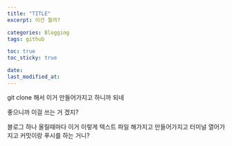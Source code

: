 ```yaml
---
title: "TITLE"
excerpt: 이건 뭘까?

categories: Blogging
tags: github

toc: true
toc_sticky: true

date:
last_modified_at:
---
```

git clone 해서
이거 만들어가지고
하니까 되네

좋으니까 이걸 쓰는 거 겠지?


블로그 하나 올릴때마다 이거 이렇게 텍스트 파일 해가지고 만들어가지고
터미널 열어가지고 커밋이랑 푸시를 하는 거니?